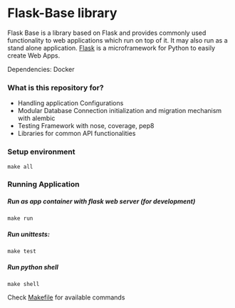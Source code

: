 # Flask-Base library #

Flask Base is a library based on Flask and provides commonly used functionality to web applications which run on top of it. It may also run as a stand alone application.
[Flask](http://flask.pocoo.org/) is a microframework for Python to easily create Web Apps.

Dependencies: Docker

### What is this repository for? ###

* Handling application Configurations
* Modular Database Connection initialization and migration mechanism with alembic
* Testing Framework with nose, coverage, pep8
* Libraries for common API functionalities


### Setup environment ###

```
make all
```

### Running Application ###
##### Run as app container with flask web server (for development) #####
```
make run
```

##### Run unittests: #####
```
make test
```

##### Run python shell #####
```
make shell
```

Check [Makefile](https://github.com/fathineos/flask_base/blob/master/Makefile) for available commands
